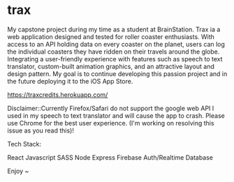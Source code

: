 # trax

My capstone project during my time as a student at BrainStation.
Trax ia a web application designed and tested for roller coaster enthusiasts. 
With access to an API holding data on every coaster on the planet, users can log the individual coasters they have ridden on their travels around the globe. Integrating a user-friendly experience with features such as speech to text translator, custom-built animation graphics, and an attractive layout and design pattern. My goal is to continue developing this passion project and in the future deploying it to the iOS App Store.

https://traxcredits.herokuapp.com/

Disclaimer::Currently Firefox/Safari do not support the google web API I used in my speech to text translator and will cause the app to crash. Please use Chrome for the best user experience. (I'm working on resolving this issue as you read this)!

Tech Stack:

React
Javascript
SASS
Node
Express
Firebase Auth/Realtime Database

Enjoy ~
